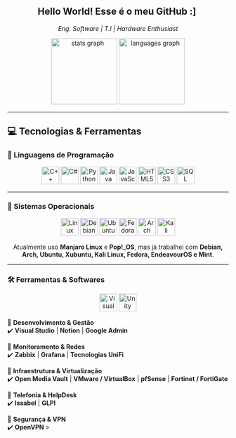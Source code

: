 <h2 style="text-align: center;">Hello World! Esse é o meu GitHub :] ‍️</h2>
<p style="text-align: center;"><em>Eng. Software | T.I | Hardware Enthusiast </em></p>

<div style="text-align: center;">
  <img src="https://github-readme-stats.vercel.app/api?username=luizhc06&hide_title=false&hide_rank=false&show_icons=true&include_all_commits=true&count_private=true&disable_animations=false&theme=dracula&locale=en&hide_border=false" height="150" alt="stats graph" />
  <img src="https://github-readme-stats.vercel.app/api/top-langs?username=luizhc06&locale=en&hide_title=false&layout=compact&card_width=320&langs_count=5&theme=dracula&hide_border=false" height="150" alt="languages graph" />
</div>

---

## **💻 Tecnologias & Ferramentas**

### **📌 Linguagens de Programação**
<div style="text-align: center;">
  <img src="https://cdn.jsdelivr.net/gh/devicons/devicon@latest/icons/cplusplus/cplusplus-original.svg" height="40" alt="C++ logo" />
  <img src="https://cdn.jsdelivr.net/gh/devicons/devicon/icons/csharp/csharp-original.svg" height="40" alt="C#" logo />
  <img src="https://cdn.jsdelivr.net/gh/devicons/devicon@latest/icons/python/python-original.svg" height="40" alt="Python logo" />
  <img src="https://cdn.jsdelivr.net/gh/devicons/devicon@latest/icons/java/java-original-wordmark.svg" height="40" alt="Java logo" />
  <img src="https://cdn.jsdelivr.net/gh/devicons/devicon@latest/icons/javascript/javascript-original.svg" height="40" alt="JavaScript logo" />
  <img src="https://cdn.jsdelivr.net/gh/devicons/devicon/icons/html5/html5-original.svg" height="40" alt="HTML5 logo" />
  <img src="https://cdn.jsdelivr.net/gh/devicons/devicon/icons/css3/css3-original.svg" height="40" alt="CSS3 logo" />
  <img src="https://cdn.jsdelivr.net/gh/devicons/devicon@latest/icons/sqlite/sqlite-original.svg" height="40" alt="SQL logo" />
</div>

---

### **📂 Sistemas Operacionais**
<div style="text-align: center;">
  <img src="https://cdn.jsdelivr.net/gh/devicons/devicon/icons/linux/linux-original.svg" height="40" alt="Linux logo" />
  <img src="https://cdn.jsdelivr.net/gh/devicons/devicon@latest/icons/debian/debian-original.svg" height="40" alt="Debian logo" />
  <img src="https://cdn.jsdelivr.net/gh/devicons/devicon@latest/icons/ubuntu/ubuntu-original.svg" height="40" alt="Ubuntu logo" />
  <img src="https://cdn.jsdelivr.net/gh/devicons/devicon@latest/icons/fedora/fedora-original.svg" height="40" alt="Fedora logo" />
  <img src="https://cdn.jsdelivr.net/gh/devicons/devicon@latest/icons/archlinux/archlinux-original.svg" height="40" alt="Arch Linux logo" />
  <img src="https://cdn.jsdelivr.net/gh/devicons/devicon@latest/icons/kali/kali-original.svg" height="40" alt="Kali Linux logo" />
</div>
<p style="text-align: center;">Atualmente uso <strong>Manjaro Linux</strong> e <strong>Pop!_OS</strong>, mas já trabalhei com <strong>Debian, Arch, Ubuntu, Xubuntu, Kali Linux, Fedora, EndeavourOS e Mint</strong>.</p>

---

### **🛠️ Ferramentas & Softwares**
<div style="text-align: center;">
  <img src="https://cdn.jsdelivr.net/gh/devicons/devicon@latest/icons/visualstudio/visualstudio-plain.svg" height="40" alt="Visual Studio logo" />
  <img src="https://cdn.jsdelivr.net/gh/devicons/devicon@latest/icons/unity/unity-original.svg" height="40" alt="Unity logo" />
</div>

📌 **Desenvolvimento & Gestão**  
✔️ **Visual Studio** | **Notion** | **Google Admin**  

📌 **Monitoramento & Redes**  
✔️ **Zabbix** | **Grafana** | **Tecnologias UniFi**  

📌 **Infraestrutura & Virtualização**  
✔️ **Open Media Vault** | **VMware / VirtualBox** | **pfSense** | **Fortinet / FortiGate**  

📌 **Telefonia & HelpDesk**  
✔️ **Issabel** | **GLPI**  

📌 **Segurança & VPN**  
✔️ **OpenVPN**  >

